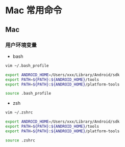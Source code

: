 # Mac 常用命令


## Mac

### 用户环境变量

- bash

```bash
vim ~/.bash_profile

export ANDROID_HOME=/Users/xxx/Library/Android/sdk
export PATH=${PATH}:${ANDROID_HOME}/tools
export PATH=${PATH}:${ANDROID_HOME}/platform-tools

source .bash_profile
```

- zsh

```bash
vim ~/.zshrc

export ANDROID_HOME=/Users/xxx/Library/Android/sdk
export PATH=${PATH}:${ANDROID_HOME}/tools
export PATH=${PATH}:${ANDROID_HOME}/platform-tools

source .zshrc
```  
